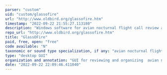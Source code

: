 ```yaml
---
parser: "custom"
uid: "custom/glassofire"
url: "http://www.oldbird.org/glassofire.htm"
timestamp: "2022-09-22 21:55:27.113180"
description: "Windows software for avian nocturnal flight call review and sorting"
repo_url: "http://www.oldbird.org/glassofire.htm"
title: "GlassOFire"
paid, free, open: "free"
code available: "N"
taxonomic or sound type specialization, if any: "avian nocturnal flight calls"
type: "desktop GUI"
organization and annotation: "GUI for reviewing and organizing  avian nocturnal flight call detections"
date: "2022-09-22 22:09:46.411040"
---
```


